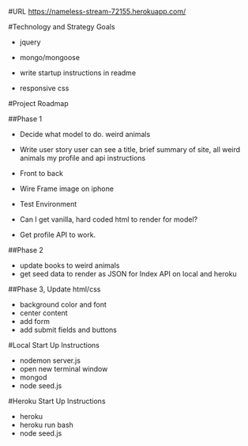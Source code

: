 
#URL
https://nameless-stream-72155.herokuapp.com/

#Technology and Strategy Goals
- jquery
- mongo/mongoose

- write startup instructions in readme
- responsive css

#Project Roadmap

##Phase 1
- Decide what model to do.
    weird animals

- Write user story
    user can see a title, brief summary of site, all weird animals my profile and api instructions

- Front to back

- Wire Frame
    image on iphone

- Test Environment
- Can I get vanilla, hard coded html to render for model?
- Get profile API to work.

##Phase 2
- update books to weird animals
- get seed data to render as JSON for Index API on local and heroku

##Phase 3, Update html/css
- background color and font
- center content
- add form
- add submit fields and buttons

#Local Start Up Instructions
- nodemon server.js
- open new terminal window
- mongod
- node seed.js

#Heroku Start Up Instructions
- heroku
- heroku run bash
- node seed.js
